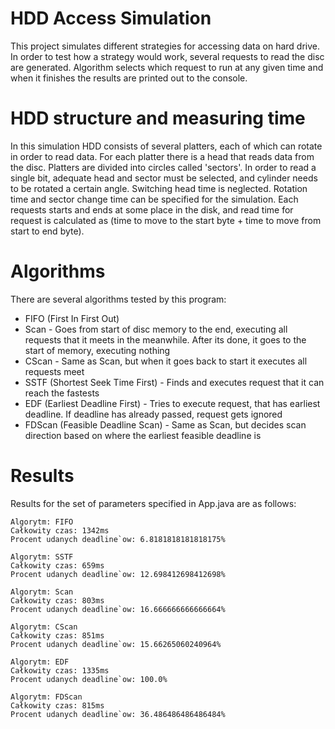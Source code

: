 # HDD Access Simulation
This project simulates different strategies for accessing data on hard drive. In order to test how a strategy would work, several requests to read the disc are generated. Algorithm selects which request to run at any given time and when it finishes the results are printed out to the console.

# HDD structure and measuring time
In this simulation HDD consists of several platters, each of which can rotate in order to read data. For each platter there is a head that reads data from the disc. Platters are divided into circles called 'sectors'. In order to read a single bit, adequate head and sector must be selected, and cylinder needs to be rotated a certain angle. Switching head time is neglected. Rotation time and sector change time can be specified for the simulation. Each requests starts and ends at some place in the disk, and read time for request is calculated as (time to move to the start byte + time to move from start to end byte). 

# Algorithms
There are several algorithms tested by this program:
  * FIFO (First In First Out)
  * Scan - Goes from start of disc memory to the end, executing all requests that it meets in the meanwhile. After its done, it goes to the start of memory, executing nothing
  * CScan - Same as Scan, but when it goes back to start it executes all requests meet
  * SSTF (Shortest Seek Time First) - Finds and executes request that it can reach the fastests
  * EDF (Earliest Deadline First) - Tries to execute request, that has earliest deadline. If deadline has already passed, request gets ignored
  * FDScan (Feasible Deadline Scan) - Same as Scan, but decides scan direction based on where the earliest feasible deadline is

# Results
Results for the set of parameters specified in App.java are as follows:
```
Algorytm: FIFO
Całkowity czas: 1342ms 
Procent udanych deadline`ow: 6.8181818181818175% 

Algorytm: SSTF
Całkowity czas: 659ms 
Procent udanych deadline`ow: 12.698412698412698% 

Algorytm: Scan
Całkowity czas: 803ms 
Procent udanych deadline`ow: 16.666666666666664% 

Algorytm: CScan
Całkowity czas: 851ms 
Procent udanych deadline`ow: 15.66265060240964% 

Algorytm: EDF
Całkowity czas: 1335ms 
Procent udanych deadline`ow: 100.0% 

Algorytm: FDScan
Całkowity czas: 815ms 
Procent udanych deadline`ow: 36.486486486486484%
```
